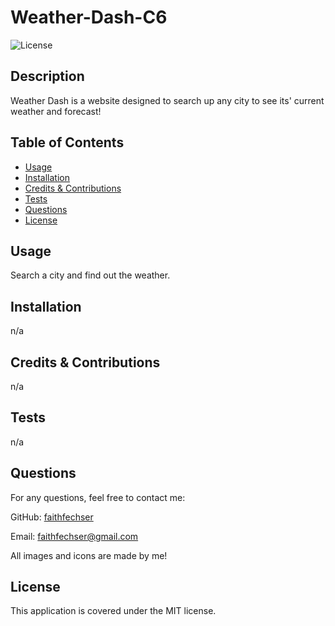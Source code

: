 # Weather-Dash-C6
  ![License](https://img.shields.io/badge/License-MIT-blue.svg)
  ## Description
  
  Weather Dash is a website designed to search up any city to see its' current weather and forecast!
  
  ## Table of Contents
  - [Usage](#usage)
  - [Installation](#installation)
  - [Credits & Contributions](#contributions)
  - [Tests](#tests)
  - [Questions](#questions)
  - [License](#license)

  ## Usage

  Search a city and find out the weather.

  ## Installation
  
  n/a

  ## Credits & Contributions
  
  n/a
  
  ## Tests
  
  n/a

  ## Questions
  
  For any questions, feel free to contact me:
  
  GitHub: [faithfechser](https://github.com/faithfechser)
  
  Email: faithfechser@gmail.com

  All images and icons are made by me!

  ## License

  This application is covered under the MIT license.